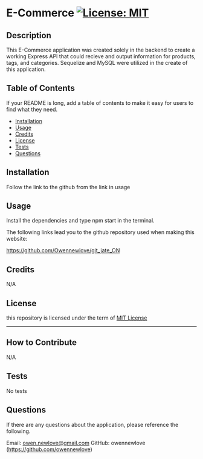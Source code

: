 # E-Commerce  [![License: MIT](https://img.shields.io/badge/License-MIT-yellow.svg)](https://opensource.org/licenses/MIT)

  


  ## Description
  
  This E-Commerce application was created solely in the backend to create a working Express API that could recieve and output information for products, tags, and categories. Sequelize and MySQL were utilized in the create of this application. 
  
  ## Table of Contents 
  
  If your README is long, add a table of contents to make it easy for users to find what they need.
  
  - [Installation](#installation)
  - [Usage](#usage)
  - [Credits](#credits)
  - [License](#license)
  - [Tests](#tests)
  - [Questions](#questions)
  
  ## Installation
  
  Follow the link to the github from the link in usage
   
  ## Usage
  
  Install the dependencies and type npm start in the terminal.

  The following links lead you to the github repository used when making this website:


  https://github.com/Owennewlove/git_jate_ON


     
     
  
  ## Credits

  N/A
  
  
  
  ## License
  
  this repository is licensed under the term of [MIT License](https://opensource.org/licenses/MIT)

  ---
  
  
  ## How to Contribute

  N/A
  
  

  ## Tests

  No tests
  

  ## Questions

  If there are any questions about the application, please reference the following.

  Email: owen.newlove@gmail.com
  GitHub: owennewlove (https://github.com/owennewlove)